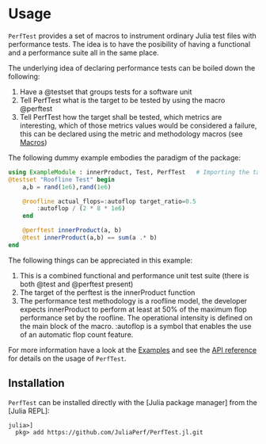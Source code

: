 # Usage

`PerfTest` provides a set of macros to instrument ordinary Julia test files with performance tests. The idea is to have the posibility of having a functional and a performance suite all in the same place.

The underlying idea of declaring performance tests can be boiled down the following:

1. Have a @testset that groups tests for a software unit
2. Tell PerfTest what is the target to be tested by using the macro @perftest
3. Tell PerfTest how the target shall be tested, which metrics are interesting, which of those metrics values would be considered a failure, this can be declared using the metric and methodology macros (see [Macros](@ref))

The following dummy example embodies the paradigm of the package:

```julia
using ExampleModule : innerProduct, Test, PerfTest   # Importing the target and test libraries
@testset "Roofline Test" begin
    a,b = rand(1e6),rand(1e6)

    @roofline actual_flops=:autoflop target_ratio=0.5
        :autoflop / (2 * 8 * 1e6)
    end

    @perftest innerProduct(a, b)
    @test innerProduct(a,b) == sum(a .* b)
end
```

The following things can be appreciated in this example:
1. This is a combined functional and performance unit test suite (there is both @test and @perftest present)
2. The target of the perftest is the innerProduct function
3. The performance test methodology is a roofline model, the developer expects innerProduct to perform at least at 50% of the maximum flop performance set by the roofline. The operational intensity is defined on the main block of the macro. :autoflop is a symbol that enables the use of an automatic flop count feature.


For more information have a look at the [Examples](@ref) and see the [API reference](@ref) for details on the usage of `PerfTest`.


## Installation

`PerfTest` can be installed directly with the [Julia package manager] from the [Julia REPL]:
```julia-repl
julia>]
  pkg> add https://github.com/JuliaPerf/PerfTest.jl.git
```

<!-- `PerfTest` can be installed directly with the [Julia package manager] from the [Julia REPL]: -->
<!-- ```julia-repl -->
<!-- julia>] -->
<!--   pkg> add PerfTest -->
